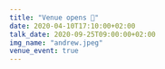 ```yaml
---
title: "Venue opens 🥐"
date: 2020-04-10T17:10:00+02:00
talk_date: 2020-09-25T09:00:00+02:00
img_name: "andrew.jpeg"
venue_event: true
---
```


